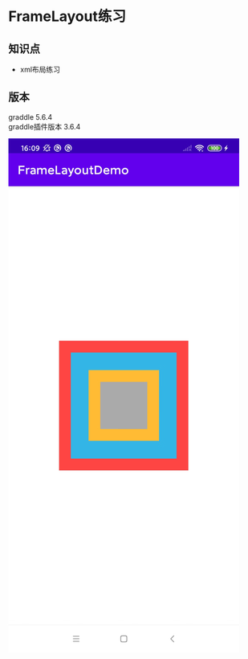 # FrameLayout练习
## 知识点
- xml布局练习

## 版本
graddle 5.6.4  
graddle插件版本 3.6.4

![demo显示](./image/demo.jpg)





